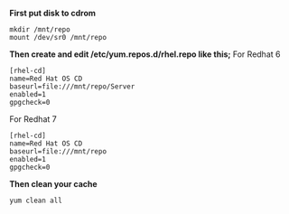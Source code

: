 **First put disk to cdrom**
```
mkdir /mnt/repo
mount /dev/sr0 /mnt/repo
```

**Then create and edit /etc/yum.repos.d/rhel.repo like this;**
For Redhat 6
```
[rhel-cd]
name=Red Hat OS CD
baseurl=file:///mnt/repo/Server
enabled=1
gpgcheck=0
```

For Redhat 7
```
[rhel-cd]
name=Red Hat OS CD
baseurl=file:///mnt/repo
enabled=1
gpgcheck=0
```
**Then clean your cache**

```
yum clean all
```
